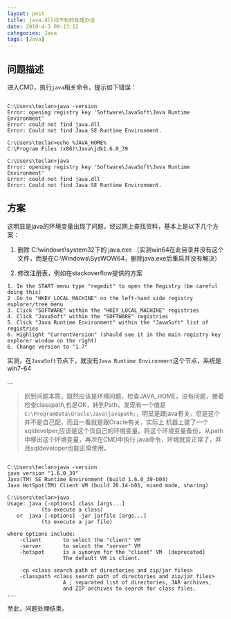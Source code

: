 ```yaml
---
layout: post
title: java.dll找不到的处理办法
date: 2019-4-3 09:13:12
categories: Java
tags: [Java]
---
```


## 问题描述

进入CMD，执行`java`相关命令，提示如下错误：

```

C:\Users\teclan>java -version
Error: opening registry key 'Software\JavaSoft\Java Runtime Environment'
Error: could not find java.dll
Error: Could not find Java SE Runtime Environment.

C:\Users\teclan>echo %JAVA_HOME%
C:\Program Files (x86)\Java\jdk1.6.0_39

C:\Users\teclan>java
Error: opening registry key 'Software\JavaSoft\Java Runtime Environment'
Error: could not find java.dll
Error: Could not find Java SE Runtime Environment.

```

## 方案


这明显是java的环境变量出现了问题，经过网上查找资料，基本上是以下几个方案：

1. 删除 C:\windows\system32下的 java.exe （实测win64在此目录并没有这个文件，而是在C:\Windows\SysWOW64，删除java.exe后重启并没有解决）

2. 修改注册表，例如在stackoverflow提供的方案

```
1. In the START menu type "regedit" to open the Registry (be careful doing this)
2 .Go to "HKEY_LOCAL_MACHINE" on the left-hand side registry explorer/tree menu
3. Click "SOFTWARE" within the "HKEY_LOCAL_MACHINE" registries
4. Click "JavaSoft" within the "SOFTWARE" registries
5. Click "Java Runtime Environment" within the "JavaSoft" list of registries
6. Highlight "CurrentVersion" (should see it in the main registry key explorer window on the right)
6. Change version to "1.7"
```

实测，在`JavaSoft`节点下，就没有`Java Runtime Environment`这个节点，系统是win7-64

...

> 回到问题本质，既然应该是环境问题，检查JAVA_HOME，没有问题，接着检查classpath,也是OK，转到Path，发现有一个值是
`C:\ProgramData\Oracle\Java\javapath;`，明显是跟java有关，但是这个并不是自己配，而且一看就是跟Oracle有关，实际上
机器上装了一个sqldevelper,应该是这个货自己的环境变量。将这个环境变量备份，从path中移出这个环境变量，再次在CMD中执行
java命令，环境就变正常了，并且sqldeveloper也能正常使用。

```

C:\Users\teclan>java -version
java version "1.6.0_39"
Java(TM) SE Runtime Environment (build 1.6.0_39-b04)
Java HotSpot(TM) Client VM (build 20.14-b01, mixed mode, sharing)

C:\Users\teclan>java
Usage: java [-options] class [args...]
           (to execute a class)
   or  java [-options] -jar jarfile [args...]
           (to execute a jar file)

where options include:
    -client       to select the "client" VM
    -server       to select the "server" VM
    -hotspot      is a synonym for the "client" VM  [deprecated]
                  The default VM is client.

    -cp <class search path of directories and zip/jar files>
    -classpath <class search path of directories and zip/jar files>
                  A ; separated list of directories, JAR archives,
                  and ZIP archives to search for class files.
...
```

至此，问题处理结束。

